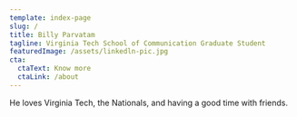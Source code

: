 ```yaml
---
template: index-page
slug: /
title: Billy Parvatam
tagline: Virginia Tech School of Communication Graduate Student
featuredImage: /assets/linkedln-pic.jpg
cta:
  ctaText: Know more
  ctaLink: /about
---
```

He loves Virginia Tech, the Nationals, and having a good time with friends.